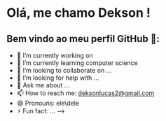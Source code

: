 # Olá, me chamo Dekson ! 
## Bem vindo ao meu perfil GitHub 👋:

- 🔭 I’m currently working on 
- 🌱 I’m currently learning computer science
- 👯 I’m looking to collaborate on ...
- 🤔 I’m looking for help with ...
- 💬 Ask me about ...
- 📫 How to reach me: deksonlucas2@gmail.com
- 😄 Pronouns: ele\dele
- ⚡ Fun fact: ...
-->
